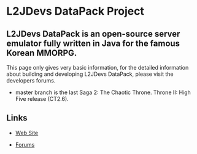 L2JDevs DataPack Project
==============

L2JDevs DataPack is an open-source server emulator fully written in Java for the famous Korean MMORPG.
--------------

This page only gives very basic information, for the detailed information about building and developing L2JDevs DataPack, please visit the developers forums.

- master branch is the last Saga 2: The Chaotic Throne. Throne II: High Five release (CT2.6).

Links
--------------

- [Web Site](http://www.united-extreme.com/u3games/l2jdev/)

- [Forums](http://www.united-extreme.com/u3games/l2jdev/forum/)